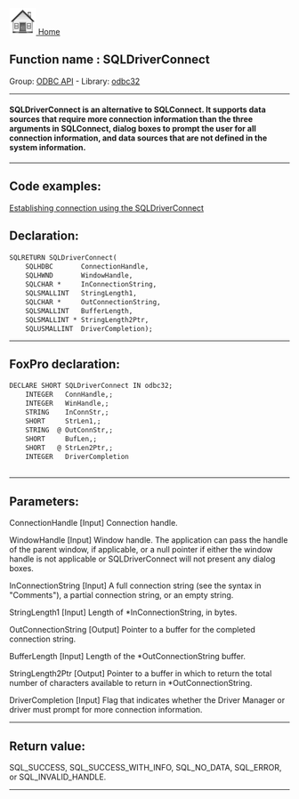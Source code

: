 [<img src="../../images/home.png"> Home ](https://github.com/VFPX/Win32API)  

## Function name : SQLDriverConnect
Group: [ODBC API](../../functions_group.md#ODBC_API)  -  Library: [odbc32](../../libraries.md#odbc32)  
***  


#### SQLDriverConnect is an alternative to SQLConnect. It supports data sources that require more connection information than the three arguments in SQLConnect, dialog boxes to prompt the user for all connection information, and data sources that are not defined in the system information.
***  


## Code examples:
[Establishing connection using the SQLDriverConnect](../../samples/sample_290.md)  

## Declaration:
```foxpro  
SQLRETURN SQLDriverConnect(
	SQLHDBC       ConnectionHandle,
	SQLHWND       WindowHandle,
	SQLCHAR *     InConnectionString,
	SQLSMALLINT   StringLength1,
	SQLCHAR *     OutConnectionString,
	SQLSMALLINT   BufferLength,
	SQLSMALLINT * StringLength2Ptr,
	SQLUSMALLINT  DriverCompletion);  
```  
***  


## FoxPro declaration:
```foxpro  
DECLARE SHORT SQLDriverConnect IN odbc32;
	INTEGER   ConnHandle,;
	INTEGER   WinHandle,;
	STRING    InConnStr,;
	SHORT     StrLen1,;
	STRING  @ OutConnStr,;
	SHORT     BufLen,;
	SHORT   @ StrLen2Ptr,;
	INTEGER   DriverCompletion
  
```  
***  


## Parameters:
ConnectionHandle 
[Input]
Connection handle. 

WindowHandle 
[Input]
Window handle. The application can pass the handle of the parent window, if applicable, or a null pointer if either the window handle is not applicable or SQLDriverConnect will not present any dialog boxes. 

InConnectionString 
[Input]
A full connection string (see the syntax in "Comments"), a partial connection string, or an empty string. 

StringLength1 
[Input]
Length of *InConnectionString, in bytes. 

OutConnectionString 
[Output]
Pointer to a buffer for the completed connection string. 

BufferLength 
[Input]
Length of the *OutConnectionString buffer. 

StringLength2Ptr 
[Output]
Pointer to a buffer in which to return the total number of characters available to return in *OutConnectionString. 

DriverCompletion 
[Input]
Flag that indicates whether the Driver Manager or driver must prompt for more connection information.  
***  


## Return value:
SQL_SUCCESS, SQL_SUCCESS_WITH_INFO, SQL_NO_DATA, SQL_ERROR, or SQL_INVALID_HANDLE.  
***  

